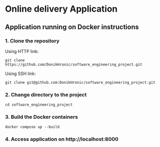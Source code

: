 # Online delivery Application

## Application running on Docker instructions
### 1. Clone the repository
Using HTTP link:
```shell
git clone https://github.com/DonikHronic/software_engineering_project.git
```

Using SSH link:
```shell
git clone git@github.com:DonikHronic/software_engineering_project.git
```

### 2. Change directory to the project
```shell
cd software_engineering_project
```

### 3. Build the Docker containers
```shell
docker compose up --build
```

### 4. Access application on http://localhost:8000